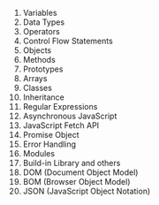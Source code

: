 1. Variables
2. Data Types
3. Operators
4. Control Flow Statements
5. Objects
6. Methods
7. Prototypes
8. Arrays
9. Classes
10. Inheritance
11. Regular Expressions
12. Asynchronous JavaScript
13. JavaScript Fetch API
14. Promise Object
15. Error Handling
16. Modules
17. Build-in Library and others
18. DOM (Document Object Model)
19. BOM (Browser Object Model)
20. JSON (JavaScript Object Notation)